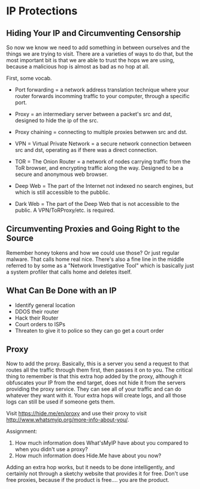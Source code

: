 # IP Protections
## Hiding Your IP and Circumventing Censorship


So now we know we need to add something in between ourselves and the things we are trying to visit. There are a varieties of ways to do that, but the most important bit is that we are able to trust the hops we are using, because a malicious hop is almost as bad as no hop at all. 

First, some vocab.

* Port forwarding = a network address translation technique where your router forwards incomming traffic to your computer, through a specific port.

* Proxy = an intermediary server between a packet's src and dst, designed to hide the ip of the src.

* Proxy chaining = connecting to multiple proxies betwwen src and dst.

* VPN = Virtual Private Network = a secure network connection between src and dst, operating as if there was a direct connection.

* TOR = The Onion Router = a network of nodes carrying traffic from the ToR browser, and encrypting traffic along the way. Designed to be a secure and anonymous web browser.

* Deep Web = The part of the Internet not indexed no search engines, but which is still accessible to the pubblic.

* Dark Web = The part of the Deep Web that is not accessible to the public. A VPN/ToRProxy/etc. is required.

       
## Circumventing Proxies and Going Right to the Source

Remember honey tokens and how we could use those? Or just regular malware. That calls home real nice. There's also a fine line in the middle referred to by some as a "Network Investigative Tool" which is basically just a system profiler that calls home and deletes itself.

## What Can Be Done with an IP

   * Identify general location 
   * DDOS their router 
   * Hack their Router
   * Court orders to ISPs
   * Threaten to give it to police so they can go get a court order

## Proxy

Now to add the proxy. Basically, this is a server you send a request to that routes all the traffic through them first, then passes it on to you. The critical thing to remember is that this extra hop added by the proxy, although it obfuscates your IP from the end target, does not hide it from the servers providing the proxy service. They can see all of your traffic and can do whatever they want with it. Your extra hops will create logs, and all those logs can still be used if someone gets them.
 
Visit <https://hide.me/en/proxy> and use their proxy to visit <http://www.whatsmyip.org/more-info-about-you/>.

Assignment:

1. How much information does What'sMyIP have about you compared to when you didn't use a proxy?
2. How much information does Hide.Me have about you now?

Adding an extra hop works, but it needs to be done intelligently, and certainly not through a sketchy website that provides it for free. Don't use free proxies, because if the product is free.... you are the product.